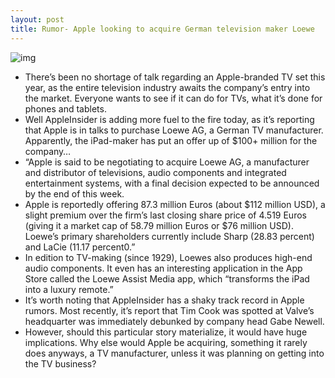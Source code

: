 ```yaml
---
layout: post
title: Rumor- Apple looking to acquire German television maker Loewe
---
```

![img](http://media.idownloadblog.com/wp-content/uploads/2012/05/loewe-tv.jpeg)
* There’s been no shortage of talk regarding an Apple-branded TV set this year, as the entire television industry awaits the company’s entry into the market. Everyone wants to see if it can do for TVs, what it’s done for phones and tablets.
* Well AppleInsider is adding more fuel to the fire today, as it’s reporting that Apple is in talks to purchase Loewe AG, a German TV manufacturer. Apparently, the iPad-maker has put an offer up of $100+ million for the company…
* “Apple is said to be negotiating to acquire Loewe AG, a manufacturer and distributor of televisions, audio components and integrated entertainment systems, with a final decision expected to be announced by the end of this week.
* Apple is reportedly offering 87.3 million Euros (about $112 million USD), a slight premium over the firm’s last closing share price of 4.519 Euros (giving it a market cap of 58.79 million Euros or $76 million USD). Loewe’s primary shareholders currently include Sharp (28.83 percent) and LaCie (11.17 percent0.”
* In edition to TV-making (since 1929), Loewes also produces high-end audio components. It even has an interesting application in the App Store called the Loewe Assist Media app, which “transforms the iPad into a luxury remote.”
* It’s worth noting that AppleInsider has a shaky track record in Apple rumors. Most recently, it’s report that Tim Cook was spotted at Valve’s headquarter was immediately debunked by company head Gabe Newell.
* However, should this particular story materialize, it would have huge implications. Why else would Apple be acquiring, something it rarely does anyways, a TV manufacturer, unless it was planning on getting into the TV business?


